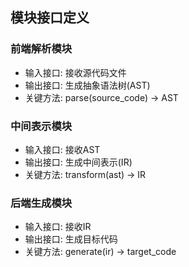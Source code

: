 ## 模块接口定义

### 前端解析模块
- 输入接口: 接收源代码文件
- 输出接口: 生成抽象语法树(AST)
- 关键方法: parse(source_code) -> AST

### 中间表示模块
- 输入接口: 接收AST
- 输出接口: 生成中间表示(IR)
- 关键方法: transform(ast) -> IR

### 后端生成模块
- 输入接口: 接收IR
- 输出接口: 生成目标代码
- 关键方法: generate(ir) -> target_code